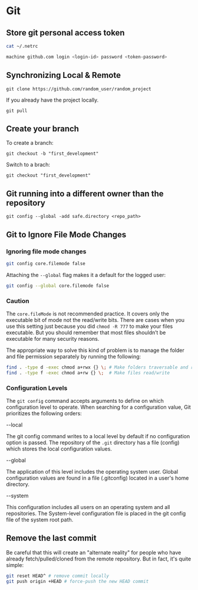 ﻿# Git

## Store git personal access token

```bash
cat ~/.netrc

machine github.com login <login-id> password <token-password>
```

## Synchronizing Local & Remote

```
git clone https://github.com/random_user/random_project
```

If you already have the project locally.

```
git pull
```

## Create your branch

To create a branch:

```
git checkout -b "first_development"
```

Switch to a brach:
```
git checkout "first_development"
```

## Git running into a different owner than the repository

```
git config --global -add safe.directory <repo_path>
```

## Git to Ignore File Mode Changes

### Ignoring file mode changes
```bash
git config core.filemode false
```

Attaching the `--global` flag makes it a default for the logged user:
```bash
git config --global core.filemode false
```

### Caution
The `core.fileMode` is not recommended practice. It covers only the executable bit of mode not the read/write bits. There are cases when you use this setting just because you did `chmod -R 777` to make your files executable. But you should remember that most files shouldn’t be executable for many security reasons.

The appropriate way to solve this kind of problem is to manage the folder and file permission separately by running the following:

```bash
find . -type d -exec chmod a+rwx {} \; # Make folders traversable and read/write
find . -type f -exec chmod a+rw {} \;  # Make files read/write
```

### Configuration Levels

The `git config` command accepts arguments to define on which configuration level to operate. When searching for a configuration value, Git prioritizes the following orders:

--local

The git config command writes to a local level by default if no configuration option is passed. The repository of the `.git` directory has a file (config) which stores the local configuration values.

--global

The application of this level includes the operating system user. Global configuration values are found in a file (.gitconfig) located in a user's home directory.

--system

This configuration includes all users on an operating system and all repositories. The System-level configuration file is placed in the git config file of the system root path.

## Remove the last commit

Be careful that this will create an "alternate reality" for people who have already fetch/pulled/cloned from the remote repository. But in fact, it's quite simple:

```bash
git reset HEAD^ # remove commit locally
git push origin +HEAD # force-push the new HEAD commit
```
